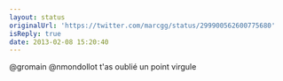 ```yaml
---
layout: status
originalUrl: 'https://twitter.com/marcgg/status/299900562600775680'
isReply: true
date: 2013-02-08 15:20:40
---
```


@gromain @nmondollot t'as oublié un point virgule
